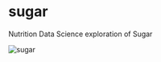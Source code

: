 # sugar
Nutrition Data Science exploration of Sugar

![sugar](https://user-images.githubusercontent.com/58792/45598720-501acf00-b995-11e8-8bda-8f32f7284393.png)
